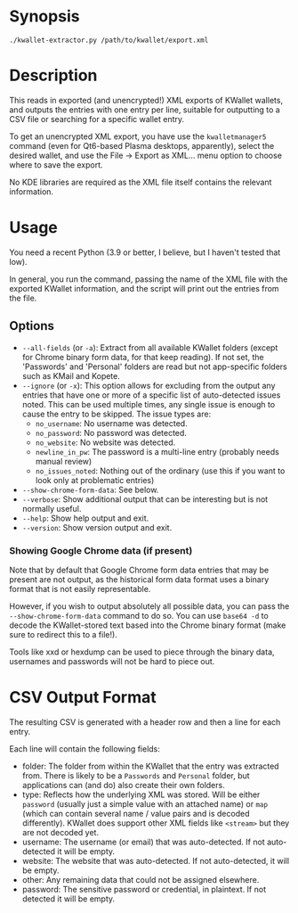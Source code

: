 # Synopsis

    ./kwallet-extractor.py /path/to/kwallet/export.xml

# Description

This reads in exported (and unencrypted!) XML exports of KWallet wallets, and
outputs the entries with one entry per line, suitable for outputting to a CSV
file or searching for a specific wallet entry.

To get an unencrypted XML export, you have use the `kwalletmanager5` command
(even for Qt6-based Plasma desktops, apparently), select the desired wallet,
and use the File -> Export as XML... menu option to choose where to save the
export.

No KDE libraries are required as the XML file itself contains the relevant
information.

# Usage

You need a recent Python (3.9 or better, I believe, but I haven't tested that
low).

In general, you run the command, passing the name of the XML file with the exported KWallet information,
and the script will print out the entries from the file.

## Options

* `--all-fields` (or `-a`): Extract from all available KWallet folders (except
for Chrome binary form data, for that keep reading). If not set, the
'Passwords' and 'Personal' folders are read but not app-specific folders such
as KMail and Kopete.
* `--ignore` (or `-x`): This option allows for excluding from the output any
entries that have one or more of a specific list of auto-detected issues
noted.  This can be used multiple times, any single issue is enough to cause
the entry to be skipped.  The issue types are:
    * `no_username`: No username was detected.
    * `no_password`: No password was detected.
    * `no_website`: No website was detected.
    * `newline_in_pw`: The password is a multi-line entry (probably needs manual review)
    * `no_issues_noted`: Nothing out of the ordinary (use this if you want to look only at problematic entries)
* `--show-chrome-form-data`: See below.
* `--verbose`: Show additional output that can be interesting but is not normally useful.
* `--help`: Show help output and exit.
* `--version`: Show version output and exit.

### Showing Google Chrome data (if present)

Note that by default that Google Chrome form data entries that may be present
are not output, as the historical form data format uses a binary format that is
not easily representable.

However, if you wish to output absolutely all possible data, you can
pass the `--show-chrome-form-data` command to do so.  You can use `base64 -d` to decode
the KWallet-stored text based into the Chrome binary format (make sure to redirect this to a file!).

Tools like xxd or hexdump can be used to piece through the binary data,
usernames and passwords will not be hard to piece out.

# CSV Output Format

The resulting CSV is generated with a header row and then a line for each entry.

Each line will contain the following fields:

* folder: The folder from within the KWallet that the entry was extracted from.
  There is likely to be a `Passwords` and `Personal` folder, but applications
  can (and do) also create their own folders.
* type: Reflects how the underlying XML was stored.  Will be either `password`
  (usually just a simple value with an attached name) or `map` (which can
  contain several name / value pairs and is decoded differently).  KWallet does
  support other XML fields like `<stream>` but they are not decoded yet.
* username: The username (or email) that was auto-detected. If not
  auto-detected it will be empty.
* website: The website that was auto-detected. If not auto-detected, it will be
  empty.
* other: Any remaining data that could not be assigned elsewhere.
* password: The sensitive password or credential, in plaintext. If not detected
  it will be empty.
